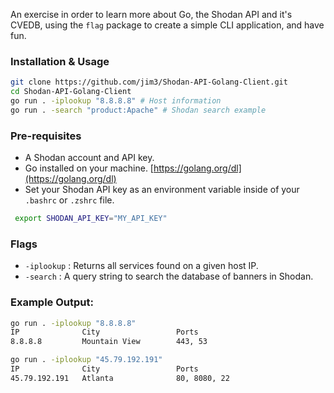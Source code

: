 An exercise in order to learn more about Go, the Shodan API and it's CVEDB, using the `flag` package to create a simple CLI application, and have fun.

### Installation & Usage
```bash
git clone https://github.com/jim3/Shodan-API-Golang-Client.git
cd Shodan-API-Golang-Client
go run . -iplookup "8.8.8.8" # Host information
go run . -search "product:Apache" # Shodan search example
```

### Pre-requisites
- A Shodan account and API key.
- Go installed on your machine. [https://golang.org/dl](https://golang.org/dl)
- Set your Shodan API key as an environment variable inside of your `.bashrc` or `.zshrc` file.

```bash
 export SHODAN_API_KEY="MY_API_KEY"
```

### Flags
- `-iplookup` : Returns all services found on a given host IP.
- `-search` : A query string to search the database of banners in Shodan.

### Example Output:
```bash
go run . -iplookup "8.8.8.8"
IP              City                 Ports
8.8.8.8         Mountain View        443, 53

go run . -iplookup "45.79.192.191"
IP              City                 Ports
45.79.192.191   Atlanta              80, 8080, 22
```
